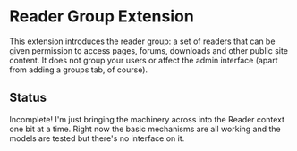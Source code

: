 # Reader Group Extension

This extension introduces the reader group: a set of readers that can be given permission to access pages, forums, downloads and other public site content. It does not group your users or affect the admin interface (apart from adding a groups tab, of course).

## Status

Incomplete! I'm just bringing the machinery across into the Reader context one bit at a time. Right now the basic mechanisms are all working and the models are tested but there's no interface on it.